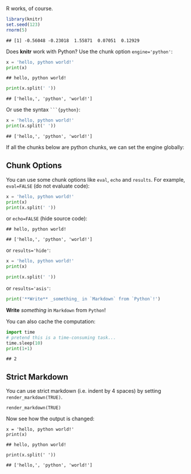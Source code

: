 R works, of course.


``` r
library(knitr)
set.seed(123)
rnorm(5)
```

```
## [1] -0.56048 -0.23018  1.55871  0.07051  0.12929
```

Does **knitr** work with Python? Use the chunk option `engine='python'`:


``` python
x = 'hello, python world!'
print(x)
```

```
## hello, python world!
```

``` python
print(x.split(' '))
```

```
## ['hello,', 'python', 'world!']
```

Or use the syntax ```` ```{python} ````:


``` python
x = 'hello, python world!'
print(x.split(' '))
```

```
## ['hello,', 'python', 'world!']
```

If all the chunks below are python chunks, we can set the engine globally:



## Chunk Options

You can use some chunk options like `eval`, `echo` and `results`. For example, `eval=FALSE` (do not evaluate code):


``` python
x = 'hello, python world!'
print(x)
print(x.split(' '))
```

or `echo=FALSE` (hide source code):


```
## hello, python world!
```

```
## ['hello,', 'python', 'world!']
```

or `results='hide'`:


``` python
x = 'hello, python world!'
print(x)
```

``` python
print(x.split(' '))
```

or `results='asis'`:


``` python
print('**Write** _something_ in `Markdown` from `Python`!')
```

**Write** _something_ in `Markdown` from `Python`!

You can also cache the computation:


``` python
import time
# pretend this is a time-consuming task...
time.sleep(10)
print(1+1)
```

```
## 2
```

## Strict Markdown

You can use strict markdown (i.e. indent by 4 spaces) by setting `render_markdown(TRUE)`.


    render_markdown(TRUE)

Now see how the output is changed:


    x = 'hello, python world!'
    print(x)

    ## hello, python world!

    print(x.split(' '))

    ## ['hello,', 'python', 'world!']
